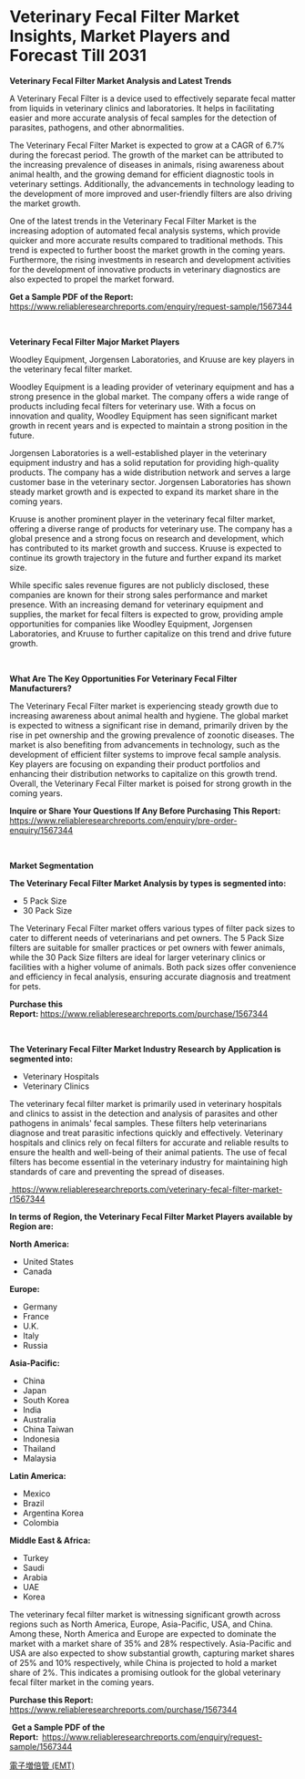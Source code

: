 <p><h1>Veterinary Fecal Filter Market Insights, Market Players and Forecast Till 2031</h1></p><p><strong>Veterinary Fecal Filter Market Analysis and Latest Trends</strong></p>
<p><p>A Veterinary Fecal Filter is a device used to effectively separate fecal matter from liquids in veterinary clinics and laboratories. It helps in facilitating easier and more accurate analysis of fecal samples for the detection of parasites, pathogens, and other abnormalities.</p><p>The Veterinary Fecal Filter Market is expected to grow at a CAGR of 6.7% during the forecast period. The growth of the market can be attributed to the increasing prevalence of diseases in animals, rising awareness about animal health, and the growing demand for efficient diagnostic tools in veterinary settings. Additionally, the advancements in technology leading to the development of more improved and user-friendly filters are also driving the market growth.</p><p>One of the latest trends in the Veterinary Fecal Filter Market is the increasing adoption of automated fecal analysis systems, which provide quicker and more accurate results compared to traditional methods. This trend is expected to further boost the market growth in the coming years. Furthermore, the rising investments in research and development activities for the development of innovative products in veterinary diagnostics are also expected to propel the market forward.</p></p>
<p><strong>Get a Sample PDF of the Report:&nbsp;</strong> <a href="https://www.reliableresearchreports.com/enquiry/request-sample/1567344">https://www.reliableresearchreports.com/enquiry/request-sample/1567344</a></p>
<p>&nbsp;</p>
<p><strong>Veterinary Fecal Filter Major Market Players</strong></p>
<p><p>Woodley Equipment, Jorgensen Laboratories, and Kruuse are key players in the veterinary fecal filter market.</p><p>Woodley Equipment is a leading provider of veterinary equipment and has a strong presence in the global market. The company offers a wide range of products including fecal filters for veterinary use. With a focus on innovation and quality, Woodley Equipment has seen significant market growth in recent years and is expected to maintain a strong position in the future.</p><p>Jorgensen Laboratories is a well-established player in the veterinary equipment industry and has a solid reputation for providing high-quality products. The company has a wide distribution network and serves a large customer base in the veterinary sector. Jorgensen Laboratories has shown steady market growth and is expected to expand its market share in the coming years.</p><p>Kruuse is another prominent player in the veterinary fecal filter market, offering a diverse range of products for veterinary use. The company has a global presence and a strong focus on research and development, which has contributed to its market growth and success. Kruuse is expected to continue its growth trajectory in the future and further expand its market size.</p><p>While specific sales revenue figures are not publicly disclosed, these companies are known for their strong sales performance and market presence. With an increasing demand for veterinary equipment and supplies, the market for fecal filters is expected to grow, providing ample opportunities for companies like Woodley Equipment, Jorgensen Laboratories, and Kruuse to further capitalize on this trend and drive future growth.</p></p>
<p>&nbsp;</p>
<p><strong>What Are The Key Opportunities For Veterinary Fecal Filter Manufacturers?</strong></p>
<p><p>The Veterinary Fecal Filter market is experiencing steady growth due to increasing awareness about animal health and hygiene. The global market is expected to witness a significant rise in demand, primarily driven by the rise in pet ownership and the growing prevalence of zoonotic diseases. The market is also benefiting from advancements in technology, such as the development of efficient filter systems to improve fecal sample analysis. Key players are focusing on expanding their product portfolios and enhancing their distribution networks to capitalize on this growth trend. Overall, the Veterinary Fecal Filter market is poised for strong growth in the coming years.</p></p>
<p><strong>Inquire or Share Your Questions If Any Before Purchasing This Report:</strong> <a href="https://www.reliableresearchreports.com/enquiry/pre-order-enquiry/1567344">https://www.reliableresearchreports.com/enquiry/pre-order-enquiry/1567344</a></p>
<p>&nbsp;</p>
<p><strong>Market Segmentation</strong></p>
<p><strong>The Veterinary Fecal Filter Market Analysis by types is segmented into:</strong></p>
<p><ul><li>5 Pack Size</li><li>30 Pack Size</li></ul></p>
<p><p>The Veterinary Fecal Filter market offers various types of filter pack sizes to cater to different needs of veterinarians and pet owners. The 5 Pack Size filters are suitable for smaller practices or pet owners with fewer animals, while the 30 Pack Size filters are ideal for larger veterinary clinics or facilities with a higher volume of animals. Both pack sizes offer convenience and efficiency in fecal analysis, ensuring accurate diagnosis and treatment for pets.</p></p>
<p><strong>Purchase this Report:&nbsp;</strong><a href="https://www.reliableresearchreports.com/purchase/1567344">https://www.reliableresearchreports.com/purchase/1567344</a></p>
<p>&nbsp;</p>
<p><strong>The Veterinary Fecal Filter Market Industry Research by Application is segmented into:</strong></p>
<p><ul><li>Veterinary Hospitals</li><li>Veterinary Clinics</li></ul></p>
<p><p>The veterinary fecal filter market is primarily used in veterinary hospitals and clinics to assist in the detection and analysis of parasites and other pathogens in animals' fecal samples. These filters help veterinarians diagnose and treat parasitic infections quickly and effectively. Veterinary hospitals and clinics rely on fecal filters for accurate and reliable results to ensure the health and well-being of their animal patients. The use of fecal filters has become essential in the veterinary industry for maintaining high standards of care and preventing the spread of diseases.</p></p>
<p><a href="https://www.reliableresearchreports.com/veterinary-fecal-filter-market-r1567344">&nbsp;https://www.reliableresearchreports.com/veterinary-fecal-filter-market-r1567344</a></p>
<p><strong>In terms of Region, the Veterinary Fecal Filter Market Players available by Region are:</strong></p>
<p>
    <p> <strong> North America: </strong>
        <ul>
            <li>United States</li>
            <li>Canada</li>
        </ul>
        </p> 
    <p> <strong> Europe: </strong>
        <ul>
            <li>Germany</li>
            <li>France</li>
            <li>U.K.</li>
            <li>Italy</li>
            <li>Russia</li>
        </ul>
        </p> 
    <p> <strong> Asia-Pacific: </strong>
        <ul>
            <li>China</li>
            <li>Japan</li>
            <li>South Korea</li>
            <li>India</li>
            <li>Australia</li>
            <li>China Taiwan</li>
            <li>Indonesia</li>
            <li>Thailand</li>
            <li>Malaysia</li>
        </ul>
        </p> 
    <p> <strong> Latin America: </strong>
        <ul>
            <li>Mexico</li>
            <li>Brazil</li>
            <li>Argentina Korea</li>
            <li>Colombia</li>
        </ul>
        </p> 
    <p> <strong> Middle East & Africa: </strong>
        <ul>
            <li>Turkey</li>
            <li>Saudi</li>
            <li>Arabia</li>
            <li>UAE</li>
            <li>Korea</li>
        </ul>
    </p>
    </p>
<p><p>The veterinary fecal filter market is witnessing significant growth across regions such as North America, Europe, Asia-Pacific, USA, and China. Among these, North America and Europe are expected to dominate the market with a market share of 35% and 28% respectively. Asia-Pacific and USA are also expected to show substantial growth, capturing market shares of 25% and 10% respectively, while China is projected to hold a market share of 2%. This indicates a promising outlook for the global veterinary fecal filter market in the coming years.</p></p>
<p><strong>Purchase this Report: </strong><a href="https://www.reliableresearchreports.com/purchase/1567344">https://www.reliableresearchreports.com/purchase/1567344</a></p>
<p>&nbsp;<strong>Get a Sample PDF of the Report:&nbsp;&nbsp;</strong><a href="https://www.reliableresearchreports.com/enquiry/request-sample/1567344">https://www.reliableresearchreports.com/enquiry/request-sample/1567344</a></p>
<p><strong></strong></p>
<p><p><a href="https://github.com/CieloStamm/Market-Research-Report-List-1/blob/main/527728091932.md">電子増倍管 (EMT)</a></p></p>